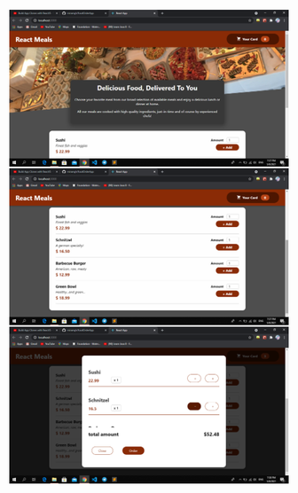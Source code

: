 ![alt text](https://github.com/miramgh/FoodOrderApp/blob/master/Screenshot%20(1).png?raw=true)
![alt text](https://github.com/miramgh/FoodOrderApp/blob/master/Screenshot%20(2).png?raw=true)
![alt text](https://github.com/miramgh/FoodOrderApp/blob/master/Screenshot%20(3).png?raw=true)
